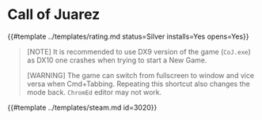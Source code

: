 # Call of Juarez
<!-- script:Aliases [] -->

{{#template ../templates/rating.md status=Silver installs=Yes opens=Yes}}

> [NOTE]
> It is recommended to use DX9 version of the game (`CoJ.exe`) as DX10 one crashes when trying to start a New Game.
>
> [WARNING]
> The game can switch from fullscreen to window and vice versa when Cmd+Tabbing. Repeating this shortcut also changes the mode back. `ChromEd` editor may not work.

{{#template ../templates/steam.md id=3020}}

